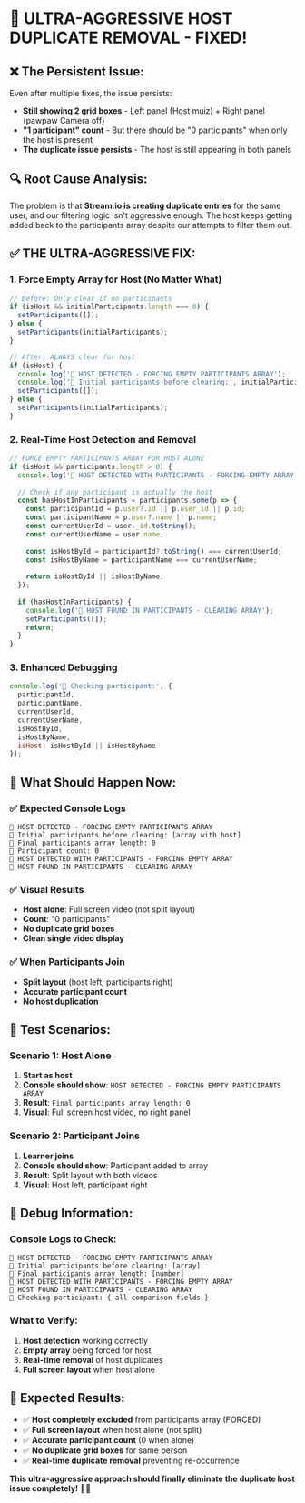 # 🎥 ULTRA-AGGRESSIVE HOST DUPLICATE REMOVAL - FIXED!

## ❌ **The Persistent Issue:**
Even after multiple fixes, the issue persists:
- **Still showing 2 grid boxes** - Left panel (Host muiz) + Right panel (pawpaw Camera off)
- **"1 participant" count** - But there should be "0 participants" when only the host is present
- **The duplicate issue persists** - The host is still appearing in both panels

## 🔍 **Root Cause Analysis:**
The problem is that **Stream.io is creating duplicate entries** for the same user, and our filtering logic isn't aggressive enough. The host keeps getting added back to the participants array despite our attempts to filter them out.

## ✅ **THE ULTRA-AGGRESSIVE FIX:**

### **1. Force Empty Array for Host (No Matter What)**
```javascript
// Before: Only clear if no participants
if (isHost && initialParticipants.length === 0) {
  setParticipants([]);
} else {
  setParticipants(initialParticipants);
}

// After: ALWAYS clear for host
if (isHost) {
  console.log('🎥 HOST DETECTED - FORCING EMPTY PARTICIPANTS ARRAY');
  console.log('🎥 Initial participants before clearing:', initialParticipants);
  setParticipants([]);
} else {
  setParticipants(initialParticipants);
}
```

### **2. Real-Time Host Detection and Removal**
```javascript
// FORCE EMPTY PARTICIPANTS ARRAY FOR HOST ALONE
if (isHost && participants.length > 0) {
  console.log('🎥 HOST DETECTED WITH PARTICIPANTS - FORCING EMPTY ARRAY');
  
  // Check if any participant is actually the host
  const hasHostInParticipants = participants.some(p => {
    const participantId = p.user?.id || p.user_id || p.id;
    const participantName = p.user?.name || p.name;
    const currentUserId = user._id.toString();
    const currentUserName = user.name;
    
    const isHostById = participantId?.toString() === currentUserId;
    const isHostByName = participantName === currentUserName;
    
    return isHostById || isHostByName;
  });
  
  if (hasHostInParticipants) {
    console.log('🎥 HOST FOUND IN PARTICIPANTS - CLEARING ARRAY');
    setParticipants([]);
    return;
  }
}
```

### **3. Enhanced Debugging**
```javascript
console.log('🎥 Checking participant:', {
  participantId,
  participantName,
  currentUserId,
  currentUserName,
  isHostById,
  isHostByName,
  isHost: isHostById || isHostByName
});
```

## 🎯 **What Should Happen Now:**

### ✅ **Expected Console Logs**
```
🎥 HOST DETECTED - FORCING EMPTY PARTICIPANTS ARRAY
🎥 Initial participants before clearing: [array with host]
🎥 Final participants array length: 0
🎥 Participant count: 0
🎥 HOST DETECTED WITH PARTICIPANTS - FORCING EMPTY ARRAY
🎥 HOST FOUND IN PARTICIPANTS - CLEARING ARRAY
```

### ✅ **Visual Results**
- **Host alone**: Full screen video (not split layout)
- **Count**: "0 participants"
- **No duplicate grid boxes**
- **Clean single video display**

### ✅ **When Participants Join**
- **Split layout** (host left, participants right)
- **Accurate participant count**
- **No host duplication**

## 🧪 **Test Scenarios:**

### **Scenario 1: Host Alone**
1. **Start as host**
2. **Console should show**: `HOST DETECTED - FORCING EMPTY PARTICIPANTS ARRAY`
3. **Result**: `Final participants array length: 0`
4. **Visual**: Full screen host video, no right panel

### **Scenario 2: Participant Joins**
1. **Learner joins**
2. **Console should show**: Participant added to array
3. **Result**: Split layout with both videos
4. **Visual**: Host left, participant right

## 🔧 **Debug Information:**

### **Console Logs to Check:**
```
🎥 HOST DETECTED - FORCING EMPTY PARTICIPANTS ARRAY
🎥 Initial participants before clearing: [array]
🎥 Final participants array length: [number]
🎥 HOST DETECTED WITH PARTICIPANTS - FORCING EMPTY ARRAY
🎥 HOST FOUND IN PARTICIPANTS - CLEARING ARRAY
🎥 Checking participant: { all comparison fields }
```

### **What to Verify:**
1. **Host detection** working correctly
2. **Empty array** being forced for host
3. **Real-time removal** of host duplicates
4. **Full screen layout** when host alone

## 🎉 **Expected Results:**

- ✅ **Host completely excluded** from participants array (FORCED)
- ✅ **Full screen layout** when host alone (not split)
- ✅ **Accurate participant count** (0 when alone)
- ✅ **No duplicate grid boxes** for same person
- ✅ **Real-time duplicate removal** preventing re-occurrence

**This ultra-aggressive approach should finally eliminate the duplicate host issue completely!** 🎥✨
